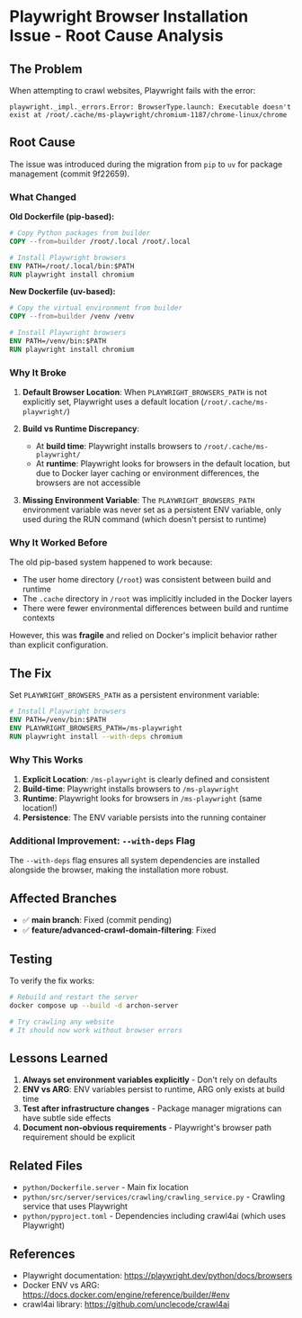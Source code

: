 # Playwright Browser Installation Issue - Root Cause Analysis

## The Problem

When attempting to crawl websites, Playwright fails with the error:
```
playwright._impl._errors.Error: BrowserType.launch: Executable doesn't exist at /root/.cache/ms-playwright/chromium-1187/chrome-linux/chrome
```

## Root Cause

The issue was introduced during the migration from `pip` to `uv` for package management (commit 9f22659).

### What Changed

**Old Dockerfile (pip-based):**
```dockerfile
# Copy Python packages from builder
COPY --from=builder /root/.local /root/.local

# Install Playwright browsers
ENV PATH=/root/.local/bin:$PATH
RUN playwright install chromium
```

**New Dockerfile (uv-based):**
```dockerfile
# Copy the virtual environment from builder
COPY --from=builder /venv /venv

# Install Playwright browsers
ENV PATH=/venv/bin:$PATH
RUN playwright install chromium
```

### Why It Broke

1. **Default Browser Location**: When `PLAYWRIGHT_BROWSERS_PATH` is not explicitly set, Playwright uses a default location (`/root/.cache/ms-playwright/`)

2. **Build vs Runtime Discrepancy**:
   - At **build time**: Playwright installs browsers to `/root/.cache/ms-playwright/`
   - At **runtime**: Playwright looks for browsers in the default location, but due to Docker layer caching or environment differences, the browsers are not accessible

3. **Missing Environment Variable**: The `PLAYWRIGHT_BROWSERS_PATH` environment variable was never set as a persistent ENV variable, only used during the RUN command (which doesn't persist to runtime)

### Why It Worked Before

The old pip-based system happened to work because:
- The user home directory (`/root`) was consistent between build and runtime
- The `.cache` directory in `/root` was implicitly included in the Docker layers
- There were fewer environmental differences between build and runtime contexts

However, this was **fragile** and relied on Docker's implicit behavior rather than explicit configuration.

## The Fix

Set `PLAYWRIGHT_BROWSERS_PATH` as a persistent environment variable:

```dockerfile
# Install Playwright browsers
ENV PATH=/venv/bin:$PATH
ENV PLAYWRIGHT_BROWSERS_PATH=/ms-playwright
RUN playwright install --with-deps chromium
```

### Why This Works

1. **Explicit Location**: `/ms-playwright` is clearly defined and consistent
2. **Build-time**: Playwright installs browsers to `/ms-playwright`
3. **Runtime**: Playwright looks for browsers in `/ms-playwright` (same location!)
4. **Persistence**: The ENV variable persists into the running container

### Additional Improvement: `--with-deps` Flag

The `--with-deps` flag ensures all system dependencies are installed alongside the browser, making the installation more robust.

## Affected Branches

- ✅ **main branch**: Fixed (commit pending)
- ✅ **feature/advanced-crawl-domain-filtering**: Fixed

## Testing

To verify the fix works:
```bash
# Rebuild and restart the server
docker compose up --build -d archon-server

# Try crawling any website
# It should now work without browser errors
```

## Lessons Learned

1. **Always set environment variables explicitly** - Don't rely on defaults
2. **ENV vs ARG**: ENV variables persist to runtime, ARG only exists at build time
3. **Test after infrastructure changes** - Package manager migrations can have subtle side effects
4. **Document non-obvious requirements** - Playwright's browser path requirement should be explicit

## Related Files

- `python/Dockerfile.server` - Main fix location
- `python/src/server/services/crawling/crawling_service.py` - Crawling service that uses Playwright
- `python/pyproject.toml` - Dependencies including crawl4ai (which uses Playwright)

## References

- Playwright documentation: https://playwright.dev/python/docs/browsers
- Docker ENV vs ARG: https://docs.docker.com/engine/reference/builder/#env
- crawl4ai library: https://github.com/unclecode/crawl4ai
